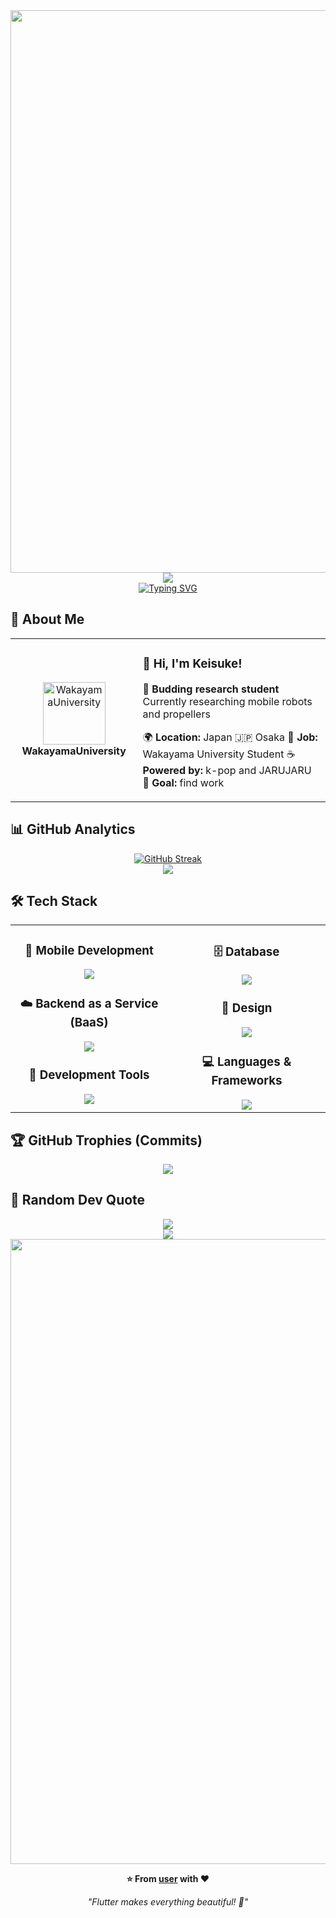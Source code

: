 <div align="center">
  <img src="https://user-images.githubusercontent.com/74038190/212284100-561aa473-3905-4a80-b561-0d28506553ee.gif" width="900">
</div>

<div align="center">
  <img src=https://capsule-render.vercel.app/api?type=waving&height=199&color=timeGradient&text=Hello%20world&fontAlign=50&fontAlignY=45&animation=twinkling />
</div>

<div align="center">
  <a href="https://git.io/typing-svg"><img src="https://readme-typing-svg.herokuapp.com?font=Fira+Code&size=25&pause=1000&color=40AFC7&background=FFFFFF00&center=true&vCenter=true&width=450&height=60&lines=%E2%9C%A8Welcome+to+my+profile+page%F0%9F%A4%A9;%F0%9F%91%8BPlease+take+your+time%F0%9F%98%81;%E2%9C%8C%EF%B8%8FLESSERAFIM%EB%8B%98%EC%9D%B4+%EC%A2%8B%EC%95%84%ED%95%A9%EB%8B%88%EB%8B%A4%F0%9F%98%8A" alt="Typing SVG" /></a>
</div>

## 🌟 **About Me**

<div align="center">

<table>
<tr>
<td width="200" align="center">
<img src="https://www.wakayama-u.ac.jp/_files/00488693/mark01.gif" width="100" height="100" alt="WakayamaUniversity" />
<br><strong>WakayamaUniversity</strong>
</td>
<td width="400" align="left">

### 👋 **Hi, I'm Keisuke!**
🚀 **Budding research student** Currently researching mobile robots and propellers 

🌍 **Location:** Japan 🇯🇵 Osaka
💼 **Job:** Wakayama University Student
☕ **Powered by:** k-pop and JARUJARU
🎯 **Goal:** find work

</td>
</tr>
</table>

</div>

## 📊 **GitHub Analytics**

<div align="center">
  <a href="https://git.io/streak-stats"><img src="https://github-readme-streak-stats.herokuapp.com?user=keisuke25777&theme=cyber-streakglow&card_width=490" alt="GitHub Streak" /></a>
</div>

<div align="center">
  <img src="https://github-readme-activity-graph.vercel.app/graph?username=user&custom_title=User's%20GitHub%20Activity%20Graph&bg_color=0d1117&color=58a6ff&line=58a6ff&point=58a6ff&area=true&hide_border=true" />
</div>

## 🛠️ **Tech Stack**

<table align="center">
<tr>
<td width="50%" align="center" valign="top">

### 📱  **Mobile Development**
<img src="https://skillicons.dev/icons?i=flutter,dart" />

### ☁️  **Backend as a Service (BaaS)**
<img src="https://skillicons.dev/icons?i=supabase,firebase" />

### 🔧  **Development Tools**
<img src="https://skillicons.dev/icons?i=vscode,git,github,postman" />

</td>
<td width="50%" align="center" valign="top">

### 🗄️  **Database**
<img src="https://skillicons.dev/icons?i=postgresql,sqlite" />

### 🎨  **Design**
<img src="https://skillicons.dev/icons?i=figma,xd,photoshop" />

### 💻  **Languages & Frameworks**
<img src="https://skillicons.dev/icons?i=ruby,rails,js,ts,html,css" />

</td>
</tr>
</table>

## 🏆 **GitHub Trophies (Commits)**

<div align="center">
  <img src="https://github-profile-trophy.vercel.app/?username=user&theme=transparent&no-frame=true&no-bg=false&margin-w=4&column=7&rank=SECRET,SSS,SS,S,AAA,AA,A,B,C&title=Commit,Commits" />
</div>

## 💭 **Random Dev Quote**

<div align="center">
  <img src="https://quotes-github-readme.vercel.app/api?type=horizontal&theme=transparent" />
</div>

<div align="center">
  <img src="https://capsule-render.vercel.app/api?type=waving&color=gradient&customColorList=0,2,2,5,30&height=120&section=footer&animation=twinkling" />
</div>

<div align="center">
  <img src="https://user-images.githubusercontent.com/74038190/212284115-f47cd8ff-2ffb-4b04-b5bf-4d1c14c0247f.gif" width="1000">
  
  **⭐ From [user](https://github.com/user) with ❤️**
  
  *"Flutter makes everything beautiful! 🦋"*
</div>
